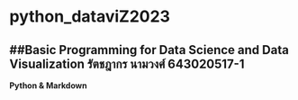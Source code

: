 # **python_dataviZ2023**
##Basic Programming for Data Science and Data Visualization
รัตชฎากร นามวงศ์ 643020517-1
-----------------------------
**Python & Markdown**
